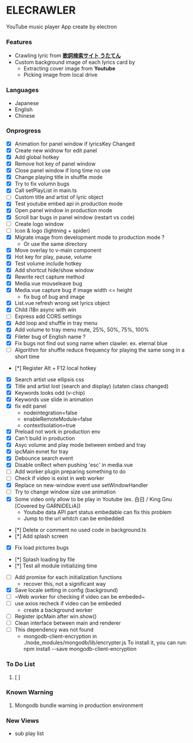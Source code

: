 # ELECRAWLER

YouTube music player App create by electron

### Features
* Crawling lyric from **[歌詞検索サイト うたてん](https://utaten.com/)**
* Custom background image of each lyrics card by
    * Extracting cover image from **Youtube**
    * Picking image from local drive 

### Languages
- Japanese
- English
- Chinese

### Onprogress

* [x] Animation for panel window if lyricsKey Changed
* [x] Create new widnow for edit panel
* [x] Add global hotkey
* [x] Remove hot key of panel window
* [x] Close panel window if long time no use
* [x] Change playing title in shuffle mode
* [x] Try to fix volumn bugs
* [x] Call setPlayList in main.ts  
* [ ] Custom title and artist of lyric object
* [x] Test youtube embed api in production mode 
* [x] Open panel window in production mode
* [x] Scroll bar bugs in panel window (restart vs code)
* [ ] Create logo window
* [ ] Icon & logo (lightning + spider) 
* [x] Migrate image from development mode to production mode ?
    * Or use the same directory
* [x] Move overlay to v-main component
* [x] Hot key for play, pause, volume
* [x] Test volume include hotkey
* [x] Add shortcut hide/show window
* [x] Rewrite rect capture method
* [x] Media.vue mouseleave bug 
* [x] Media.vue capture bug if image width <= height
    * fix bug of bug and image
* [x] List.vue refresh wrong set lyrics object
* [x] Child i18n async with win 
* [ ] Express add CORS settings 
* [x] Add loop and shuffle in tray menu
* [x] Add volume to tray menu mute, 25%, 50%, 75%, 100%
* [x] Fileter bug of English name ?
* [x] Fix bugs not find out song name when clawler. ex. eternal blue
* [ ] Algorithm for shuffle reduce frequency for playing the same song in a short time
* [*] Register Alt + F12 local hotkey 
* [x] Search artist use ellipsis css
* [x] Title and artist lost (search and display) (utaten class changed)
* [x] Keywords looks odd (v-chip)
* [x] Keywords use slide in animation
* [x] fix edit panel
    * nodeintegration=false
    * enableRemoteModule=false
    * contextIsolation=true
* [x] Preload not work in production env
* [x] Can't build in production
* [x] Asyc volume and play mode between embed and tray 
* [x] ipcMain evnet for tray 
* [x] Debounce search event
* [x] Disable onRect when pushing 'esc' in media.vue
* [ ] Add worker plugin preparing something to do
* [ ] Check if video is exist in web worker 
* [x] Replace on new-window event use setWindowHandler
* [ ] Try to change window size use animation
* [x] Some video only allow to be play in Youtube (ex. 白日 / King Gnu [Covered by GARNiDELiA])
    * Youtube data API part status embedable can fix this problem
    * Jump to the url whitch can be embedded
* [*] Delete or comment no used code in background.ts
* [*] Add splash screen
* [x] Fix load pictures bugs
* [*] Splash loading by file
* [*] Test all module initializing time
* [ ] Add promise for each initialization functions
    * recover this, not a significant way
* [x] Save locale setting in config (background) 
* [ ] ~Web worker for checking if video can be embeded~
* [ ] use axios recheck if video can be embeded
    * create a background worker
* [ ] Register ipcMain after win.show()
* [ ] Clean interface between main and renderer
* [ ] This dependency was not found
    * mongodb-client-encryption in ./node_modules/mongodb/lib/encrypter.js
    To install it, you can run: npm install --save mongodb-client-encryption


### To Do List 

1. [ ] 

### Known Warning

1. Mongodb bundle warning in production environment

### New Views

* sub play list